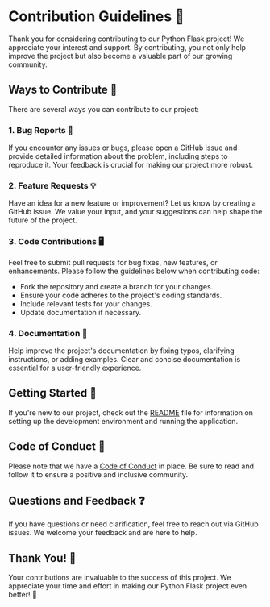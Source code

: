 # Contribution Guidelines 🚀

Thank you for considering contributing to our Python Flask project! We appreciate your interest and support. By contributing, you not only help improve the project but also become a valuable part of our growing community.

## Ways to Contribute 🤝

There are several ways you can contribute to our project:

### 1. Bug Reports 🐛

If you encounter any issues or bugs, please open a GitHub issue and provide detailed information about the problem, including steps to reproduce it. Your feedback is crucial for making our project more robust.

### 2. Feature Requests 💡

Have an idea for a new feature or improvement? Let us know by creating a GitHub issue. We value your input, and your suggestions can help shape the future of the project.

### 3. Code Contributions 🖥️

Feel free to submit pull requests for bug fixes, new features, or enhancements. Please follow the guidelines below when contributing code:

- Fork the repository and create a branch for your changes.
- Ensure your code adheres to the project's coding standards.
- Include relevant tests for your changes.
- Update documentation if necessary.

### 4. Documentation 📖

Help improve the project's documentation by fixing typos, clarifying instructions, or adding examples. Clear and concise documentation is essential for a user-friendly experience.

## Getting Started 🚀

If you're new to our project, check out the [README](https://github.com/codeIntrovert/codeColts/blob/main/README.md) file for information on setting up the development environment and running the application.

## Code of Conduct 🤝

Please note that we have a [Code of Conduct](https://github.com/codeIntrovert/codeColts/blob/main/CODE_OF_CONDUCT.md) in place. Be sure to read and follow it to ensure a positive and inclusive community.

## Questions and Feedback ❓

If you have questions or need clarification, feel free to reach out via GitHub issues. We welcome your feedback and are here to help.

## Thank You! 🙌

Your contributions are invaluable to the success of this project. We appreciate your time and effort in making our Python Flask project even better! 🚀
